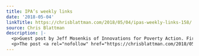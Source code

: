 ```yaml
---
title: IPA’s weekly links
date: '2018-05-04'
linkTitle: https://chrisblattman.com/2018/05/04/ipas-weekly-links-158/
source: Chris Blattman
description: |-
  <p>Guest post by Jeff Mosenkis of Innovations for Poverty Action. First, congratulations to some fantastic economists: Amy Finkelstein on her election to the National Academy of Sciences Pam Jakiela on her appointment as a senior fellow at the Center for &#8230; <a href="https://chrisblattman.com/2018/05/04/ipas-weekly-links-158/">Continue reading <span class="meta-nav">&#8594;</span></a></p>
  <p>The post <a rel="nofollow" href="https://chrisblattman.com/2018/05/04/ipas-weekly-links-158/">IPA&#82
---
```

